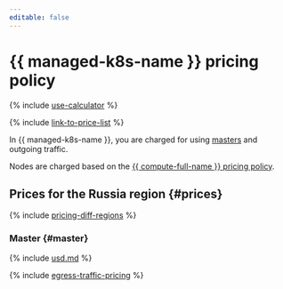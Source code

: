 ```yaml
---
editable: false
---
```


# {{ managed-k8s-name }} pricing policy

{% include [use-calculator](../_includes/pricing/use-calculator.md) %}

{% include [link-to-price-list](../_includes/pricing/link-to-price-list.md) %}

In {{ managed-k8s-name }}, you are charged for using [masters](concepts/index.md#master) and outgoing traffic.

Nodes are charged based on the [{{ compute-full-name }} pricing policy](../compute/pricing.md).


## Prices for the Russia region {#prices}



{% include [pricing-diff-regions](../_includes/pricing-diff-regions.md) %}


### Master {#master}




{% include [usd.md](../_pricing/managed-kubernetes/usd.md) %}


{% include [egress-traffic-pricing](../_includes/egress-traffic-pricing.md) %}